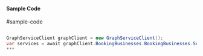 #### Sample Code
#sample-code 

```C#

GraphServiceClient graphClient = new GraphServiceClient();
var services = await graphClient.BookingBusinesses.BookingBusinesses.Services.Request().GetAsync();
*** 

```